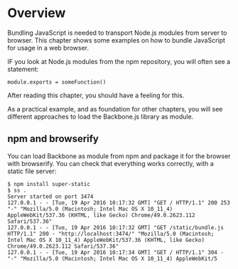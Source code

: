# Overview

Bundling JavaScript is needed to transport Node.js modules from server to browser. 
This chapter shows some examples on how to bundle JavaScript for usage in a web browser.

IF you look at Node.js modules from the npm repository, you will often see a statement:

    module.exports = someFunction()

After reading this chapter, you should have a feeling for this.

As a practical example, and as foundation for other chapters, you will see different approaches to load the Backbone.js library as module.

## npm and browserify

You can load Backbone as module from npm and package it for the browser with browserify. You can check that everything works correctly, with a static file server: 

    $ npm install super-static
    $ ss .
    Server started on port 3474
    127.0.0.1 - - [Tue, 19 Apr 2016 10:17:32 GMT] "GET / HTTP/1.1" 200 253 "-" "Mozilla/5.0 (Macintosh; Intel Mac OS X 10_11_4) AppleWebKit/537.36 (KHTML, like Gecko) Chrome/49.0.2623.112 Safari/537.36"
    127.0.0.1 - - [Tue, 19 Apr 2016 10:17:32 GMT] "GET /static/bundle.js HTTP/1.1" 200 - "http://localhost:3474/" "Mozilla/5.0 (Macintosh; Intel Mac OS X 10_11_4) AppleWebKit/537.36 (KHTML, like Gecko) Chrome/49.0.2623.112 Safari/537.36"
    127.0.0.1 - - [Tue, 19 Apr 2016 10:17:34 GMT] "GET / HTTP/1.1" 304 - "-" "Mozilla/5.0 (Macintosh; Intel Mac OS X 10_11_4) AppleWebKit/5

